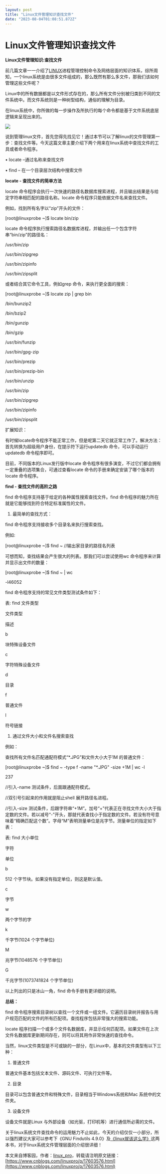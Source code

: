 ```yaml
---
layout: post
title: "Linux文件管理知识查找文件"
date: "2023-08-04T01:08:51.872Z"
---
```

Linux文件管理知识查找文件
===============

**Linux文件管理知识:查找文件**

前几篇文章一一介绍了[LINUX](https://www.linuxprobe.com/basic-learning-00.html)进程管理控制命令及网络层面的知识体系，综所周知，一个linux系统是由很多文件组成的，那么既然有那么多文件，那我们该如何管理这些文件呢？

Linux中的所有数据都是以文件形式存在的，那么所有文件分别被归类到不同的文件系统中。而文件系统则是一种树型结构，通俗的理解为目录。

在linux系统中，你所做的每一步操作及所执行的每个命令都是基于文件系统底层逻辑来呈现出来的。

![](https://img2023.cnblogs.com/blog/3116468/202308/3116468-20230803155348721-915144611.jpg)

说到管理linux文件，首先您得先找见它！通过本节可以了解linux的文件管理第一步：查找文件等。今天这篇文章主要介绍下两个用来在linux系统中查找文件的工具或者命令程序。

• locate –通过名称来查找文件

• find – 在一个目录层次结构中搜索文件

**locate - 查找文件的简单方法**

locate 命令程序会执行一次快速的路径名数据库搜索进程，并且输出结果是与给定字符串相匹配的路径名称。locate 命令程序只能依据文件名来查找文件。

例如，找到所有名字以“zip”开头的文件：

\[root@linuxprobe ~\]$ locate bin/zip

locate 命令程序执行搜索路径名数据库进程，并输出任一个包含字符串“bin/zip”的路径名：

/usr/bin/zip

/usr/bin/zipgrep

/usr/bin/zipinfo

/usr/bin/zipsplit

或者结合其它命令工具，例如grep 命令，来执行更全面的搜索：

\[root@linuxprobe ~\]$ locate zip | grep bin

/bin/bunzip2

/bin/bzip2

/bin/gunzip

/bin/gzip

/usr/bin/funzip

/usr/bin/gpg-zip

/usr/bin/prezip

/usr/bin/prezip-bin

/usr/bin/unzip

/usr/bin/zip

/usr/bin/zipgrep

/usr/bin/zipinfo

/usr/bin/zipsplit

扩展知识：

有时候locate命令程序不能正常工作，但是呢第二天它就正常工作了。解决方法：首先转换为超级用户身份，在提示符下运行updatedb 命令，可以手动运行updatedb 命令程序即可。

目前，不同版本的Linux发行版中locate 命令程序有很多演变，不过它们都会拥有一定重叠的选项集合，可通过查看locate 命令的手册来确定安装了哪个版本的locate 命令程序。

**find - 查找文件的高阶之路**

find 命令程序支持基于给定的各种属性搜索查找文件。find 命令程序的魅力所在就是它能够找到符合特定标准属性的文件。

1.  最简单的查找方式：

find 命令程序支持接收多个目录名来执行搜索查找。

例如:

\[root@linuxprobe ~\]$ find ~ //输出家目录的路径名列表

可想而知，查找结果会产生很大的列表。那我们可以尝试使用wc 命令程序来计算并显示出文件的数量：

\[root@linuxprobe ~\]$ find ~ | wc

\-l46052

find 命令程序支持的常见文件类型测试条件如下：

表: find 文件类型

文件类型

描述

b

块特殊设备文件

c

字符特殊设备文件

d

目录

f

普通文件

l

符号链接

1.  通过文件大小和文件名搜索查找

例如：

查找所有文件名匹配通配符模式“\*.JPG”和文件大小大于1M 的普通文件：

\[root@linuxprobe ~\]$ find ~ -type f -name "\*.JPG" -size +1M | wc -l

237

//引入-name 测试条件，后面跟通配符模式。

//双引号引起来的作用就是阻止shell 展开路径名进程。

//引入-size 测试条件，后跟字符串“+1M”。加号“+”代表正在寻找文件大小大于指定数的文件。若以减号“-”开头，那就代表查找小于指定数的文件。若没有符号意味着“精确匹配这个数”。字母“M”表明测量单位是兆字节。测量单位的指定如下表：

表: find 大小单位

字符

单位

b

512 个字节块。如果没有指定单位，则这是默认值。

c

字节

w

两个字节的字

k

千字节(1024 个字节单位)

M

兆字节(1048576 个字节单位)

G

千兆字节(1073741824 个字节单位)

以上列出的只是冰山一角，find 命令手册有更详细的说明。

**总结：**

find 命令程序搜索目录树以查找一个文件或一组文件。它遍历目录树并报告与用户规范匹配的文件的所有匹配项。查找程序包括非常强大的搜索功能。

locate 程序扫描一个或多个文件名数据库，并显示任何匹配项。如果文件在上次文件名数据库更新期间存在，则可以将其用作非常快速的查找命令。

当然，linux文件类型是不可或缺的一部分，在Linux中，基本的文件类型有以下三种：

1) 普通文件

普通文件基本包括文本文件、源码文件、可执行文件等。

2) 目录

目录可以包含普通文件和特殊文件，目录相当于Windows系统和Mac 系统中的文件夹。

3) 设备文件

设备文件就是Linux 与外部设备（如光驱，打印机等）进行通信所必需的文件。

关于linux系统文件查找命令的运用魅力不止如此，今天的介绍仅仅一小部分，所以强烈建议大家可以参考下《GNU Findutils 4.9.0》及[《linux就该这么学》](https://www.linuxprobe.com/basic-learning-00.html)这两本书，对于linux系统文件管理层面的介绍很详细！

本文来自博客园，作者：[linux\_pro](https://www.cnblogs.com/linuxpro/)，转载请注明原文链接：[https://www.cnblogs.com/linuxpro/p/17603576.html](https://www.cnblogs.com/linuxpro/p/17603576.html)